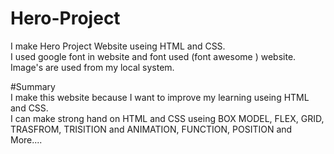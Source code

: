 # Hero-Project
I make Hero Project Website useing  HTML and CSS. 
<br>
I used google font in website and font used (font awesome )
website.
<br>
Image's are used from my local system.
<br>


#Summary
<br>
I make this website because I want to improve my learning useing HTML and CSS.
<br>
I can make strong hand on HTML and CSS useing BOX MODEL, FLEX, GRID, TRASFROM, TRISITION and ANIMATION, FUNCTION, POSITION and More....


